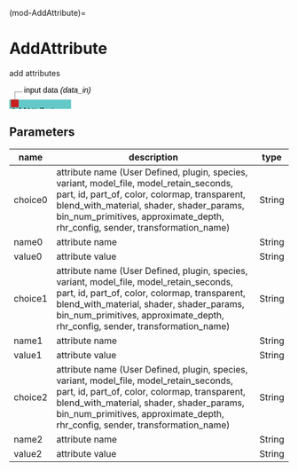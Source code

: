 (mod-AddAttribute)=

# AddAttribute
add attributes

<svg width="79.6em" height="6.6em" >
<style>.text { font: normal 1.0em sans-serif;}tspan{ font: italic 1.0em sans-serif;}.moduleName{ font: bold 1.0em sans-serif;}</style>
<rect x="0em" y="1.8em" width="7.959999999999999em" height="3.0em" rx="0.1em" ry="0.1em" style="fill:#64c8c8ff;" />
<rect x="0.2em" y="1.8em" width="1.0em" height="1.0em" rx="0.0em" ry="0.0em" style="fill:#c81e1eff;" >
<title>data_in</title></rect>
<rect x="0.7em" y="0.8em" width="0.03333333333333333em" height="1.0em" rx="0.0em" ry="0.0em" style="fill:#000000;" />
<rect x="0.7em" y="0.8em" width="1.0em" height="0.03333333333333333em" rx="0.0em" ry="0.0em" style="fill:#000000;" />
<text x="1.9em" y="0.9em" class="text" >input data<tspan> (data_in)</tspan></text>
<text x="0.2em" y="3.6500000000000004em" class="moduleName" >AddAttribute</text><rect x="0.2em" y="3.8em" width="1.0em" height="1.0em" rx="0.0em" ry="0.0em" style="fill:#c81e1eff;" >
<title>data_out</title></rect>
<rect x="0.7em" y="4.8em" width="0.03333333333333333em" height="1.0em" rx="0.0em" ry="0.0em" style="fill:#000000;" />
<rect x="0.7em" y="5.8em" width="1.0em" height="0.03333333333333333em" rx="0.0em" ry="0.0em" style="fill:#000000;" />
<text x="1.9em" y="5.8999999999999995em" class="text" >output data<tspan> (data_out)</tspan></text>
</svg>

## Parameters
|name|description|type|
|-|-|-|
|choice0|attribute name (User Defined, plugin, species, variant, model_file, model_retain_seconds, part, id, part_of, color, colormap, transparent, blend_with_material, shader, shader_params, bin_num_primitives, approximate_depth, rhr_config, sender, transformation_name)|String|
|name0|attribute name|String|
|value0|attribute value|String|
|choice1|attribute name (User Defined, plugin, species, variant, model_file, model_retain_seconds, part, id, part_of, color, colormap, transparent, blend_with_material, shader, shader_params, bin_num_primitives, approximate_depth, rhr_config, sender, transformation_name)|String|
|name1|attribute name|String|
|value1|attribute value|String|
|choice2|attribute name (User Defined, plugin, species, variant, model_file, model_retain_seconds, part, id, part_of, color, colormap, transparent, blend_with_material, shader, shader_params, bin_num_primitives, approximate_depth, rhr_config, sender, transformation_name)|String|
|name2|attribute name|String|
|value2|attribute value|String|
